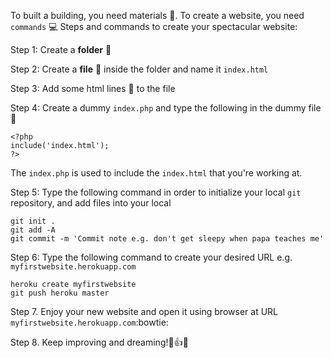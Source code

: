 To built a building, you need materials :bank:. To create a website, you need `commands` :computer:
Steps and commands to create your spectacular website:


Step 1: Create a __folder__ :file_folder:

Step 2: Create a __file__ :page_with_curl: inside the folder and name it `index.html`

Step 3: Add some html lines :straight_ruler: to the file

Step 4: Create a dummy `index.php` and type the following  in the dummy file :page_with_curl:
```
<?php
include('index.html');
?>
```
The `index.php` is used to include the `index.html` that you're working at.

Step 5: Type the following command in order to initialize your local `git` repository, and add files into your local
 ```
 git init . 
 git add -A
 git commit -m 'Commit note e.g. don't get sleepy when papa teaches me'
 ```
 
 Step 6: Type the following command to create your desired URL e.g. `myfirstwebsite.herokuapp.com`
 ```
 heroku create myfirstwebsite
 git push heroku master
 ```
 
 Step 7. Enjoy your new website and open it using browser at URL `myfirstwebsite.herokuapp.com`:bowtie:
 
 Step 8. Keep improving and dreaming!:star2::+1::sparkles:
